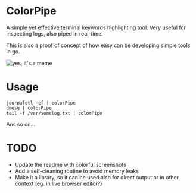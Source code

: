 # ColorPipe
A simple yet effective terminal keywords highlighting tool. Very useful for inspecting logs, also piped in real-time.

This is also a proof of concept of how easy can be developing simple tools in go.

![yes, it's a meme](https://i.imgflip.com/4munxf.jpg)

# Usage
```
journalctl -ef | colorPipe
dmesg | colorPipe
tail -f /var/somelog.txt | colorPipe
```
Ans so on...

# TODO
* Update the readme with colorful screenshots
* Add a self-cleaning routine to avoid memory leaks
* Make it a library, so it can be used also for direct output or in other context (eg. in live browser editor?)
